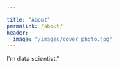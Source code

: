 ```yaml
---

title: "About"
permalink: /about/
header:
  image: "/images/cover_photo.jpg"
---
```


I'm data scientist."	
